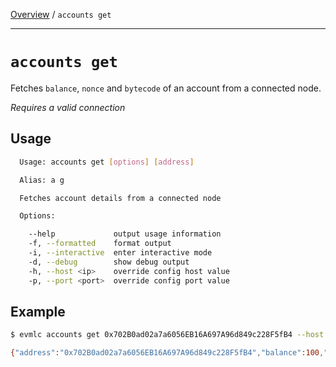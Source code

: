 [Overview](README.md) / `accounts get`

---

# `accounts get`

Fetches `balance`, `nonce` and `bytecode` of an account from a connected node.

_*Requires a valid connection*_

## Usage

```bash
  Usage: accounts get [options] [address]

  Alias: a g

  Fetches account details from a connected node

  Options:

    --help             output usage information
    -f, --formatted    format output
    -i, --interactive  enter interactive mode
    -d, --debug        show debug output
    -h, --host <ip>    override config host value
    -p, --port <port>  override config port value
```

## Example

```bash
$ evmlc accounts get 0x702B0ad02a7a6056EB16A697A96d849c228F5fB4 --host 127.0.0.1 --port 8080

{"address":"0x702B0ad02a7a6056EB16A697A96d849c228F5fB4","balance":100,"nonce":0,"bytecode":""}
```
